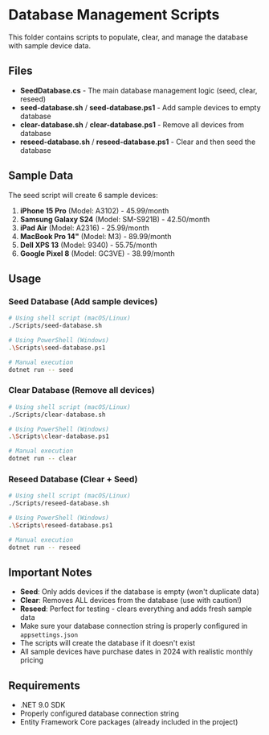 # Database Management Scripts

This folder contains scripts to populate, clear, and manage the database with sample device data.

## Files

- **SeedDatabase.cs** - The main database management logic (seed, clear, reseed)
- **seed-database.sh** / **seed-database.ps1** - Add sample devices to empty database
- **clear-database.sh** / **clear-database.ps1** - Remove all devices from database
- **reseed-database.sh** / **reseed-database.ps1** - Clear and then seed the database

## Sample Data

The seed script will create 6 sample devices:

1. **iPhone 15 Pro** (Model: A3102) - 45.99/month
2. **Samsung Galaxy S24** (Model: SM-S921B) - 42.50/month
3. **iPad Air** (Model: A2316) - 25.99/month
4. **MacBook Pro 14"** (Model: M3) - 89.99/month
5. **Dell XPS 13** (Model: 9340) - 55.75/month
6. **Google Pixel 8** (Model: GC3VE) - 38.99/month

## Usage

### Seed Database (Add sample devices)
```bash
# Using shell script (macOS/Linux)
./Scripts/seed-database.sh

# Using PowerShell (Windows)
.\Scripts\seed-database.ps1

# Manual execution
dotnet run -- seed
```

### Clear Database (Remove all devices)
```bash
# Using shell script (macOS/Linux)
./Scripts/clear-database.sh

# Using PowerShell (Windows)
.\Scripts\clear-database.ps1

# Manual execution
dotnet run -- clear
```

### Reseed Database (Clear + Seed)
```bash
# Using shell script (macOS/Linux)
./Scripts/reseed-database.sh

# Using PowerShell (Windows)
.\Scripts\reseed-database.ps1

# Manual execution
dotnet run -- reseed
```

## Important Notes

- **Seed**: Only adds devices if the database is empty (won't duplicate data)
- **Clear**: Removes ALL devices from the database (use with caution!)
- **Reseed**: Perfect for testing - clears everything and adds fresh sample data
- Make sure your database connection string is properly configured in `appsettings.json`
- The scripts will create the database if it doesn't exist
- All sample devices have purchase dates in 2024 with realistic monthly pricing

## Requirements

- .NET 9.0 SDK
- Properly configured database connection string
- Entity Framework Core packages (already included in the project)